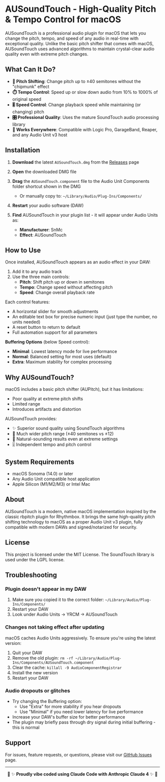 # AUSoundTouch - High-Quality Pitch & Tempo Control for macOS

AUSoundTouch is a professional audio plugin for macOS that lets you change the pitch, tempo, and speed of any audio in real-time with exceptional quality. Unlike the basic pitch shifter that comes with macOS, AUSoundTouch uses advanced algorithms to maintain crystal-clear audio quality even with extreme pitch changes.

## What Can It Do?

- **🎵 Pitch Shifting**: Change pitch up to ±40 semitones without the "chipmunk" effect
- **⏱️ Tempo Control**: Speed up or slow down audio from 10% to 1000% of original speed
- **🎚️ Speed Control**: Change playback speed while maintaining (or changing) pitch
- **🎛️ Professional Quality**: Uses the mature SoundTouch audio processing library
- **🔌 Works Everywhere**: Compatible with Logic Pro, GarageBand, Reaper, and any Audio Unit v3 host

## Installation

1. **Download** the latest `AUSoundTouch.dmg` from the [Releases](https://github.com/allquixotic/ausoundtouch/releases) page

2. **Open** the downloaded DMG file

3. **Drag** the `AUSoundTouch.component` file to the Audio Unit Components folder shortcut shown in the DMG

   - Or manually copy to: `~/Library/Audio/Plug-Ins/Components/`

4. **Restart** your audio software (DAW)

5. **Find** AUSoundTouch in your plugin list - it will appear under Audio Units as:
   - **Manufacturer**: SnMc
   - **Effect**: AUSoundTouch

## How to Use

Once installed, AUSoundTouch appears as an audio effect in your DAW:

1. Add it to any audio track
2. Use the three main controls:
   - **Pitch**: Shift pitch up or down in semitones
   - **Tempo**: Change speed without affecting pitch
   - **Speed**: Change overall playback rate

Each control features:
- A horizontal slider for smooth adjustments
- An editable text box for precise numeric input (just type the number, no units needed)
- A reset button to return to default
- Full automation support for all parameters

**Buffering Options** (below Speed control):
- **Minimal**: Lowest latency mode for live performance
- **Normal**: Balanced setting for most uses (default)
- **Extra**: Maximum stability for complex processing

## Why AUSoundTouch?

macOS includes a basic pitch shifter (AUPitch), but it has limitations:
- Poor quality at extreme pitch shifts
- Limited range
- Introduces artifacts and distortion

AUSoundTouch provides:
- ✨ Superior sound quality using SoundTouch algorithms
- 🎯 Much wider pitch range (±40 semitones vs ±12)
- 🎵 Natural-sounding results even at extreme settings
- 🎚️ Independent tempo and pitch control

## System Requirements

- macOS Sonoma (14.0) or later
- Any Audio Unit compatible host application
- Apple Silicon (M1/M2/M3) or Intel Mac

## About

AUSoundTouch is a modern, native macOS implementation inspired by the classic rbpitch plugin for Rhythmbox. It brings the same high-quality pitch shifting technology to macOS as a proper Audio Unit v3 plugin, fully compatible with modern DAWs and signed/notarized for security.

## License

This project is licensed under the MIT License. The SoundTouch library is used under the LGPL license.

## Troubleshooting

### Plugin doesn't appear in my DAW
1. Make sure you copied it to the correct folder: `~/Library/Audio/Plug-Ins/Components/`
2. Restart your DAW
3. Look under Audio Units → YRCM → AUSoundTouch

### Changes not taking effect after updating
macOS caches Audio Units aggressively. To ensure you're using the latest version:
1. Quit your DAW
2. Remove the old plugin: `rm -rf ~/Library/Audio/Plug-Ins/Components/AUSoundTouch.component`
3. Clear the cache: `killall -9 AudioComponentRegistrar`
4. Install the new version
5. Restart your DAW

### Audio dropouts or glitches
- Try changing the Buffering option:
  - Use "Extra" for more stability if you hear dropouts
  - Use "Minimal" if you need lower latency for live performance
- Increase your DAW's buffer size for better performance
- The plugin may briefly pass through dry signal during initial buffering - this is normal

## Support

For issues, feature requests, or questions, please visit our [GitHub Issues](https://github.com/allquixotic/ausoundtouch/issues) page.

---

<div align="center">

🎵 ✨ **Proudly vibe coded using Claude Code with Anthropic Claude 4** ✨ 🎵

</div>